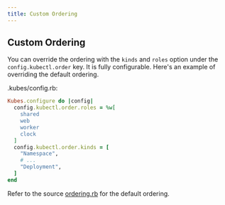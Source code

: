 ```yaml
---
title: Custom Ordering
---
```


## Custom Ordering

You can override the ordering with the `kinds` and `roles` option under the `config.kubectl.order` key. It is fully configurable. Here's an example of overriding the default ordering.

.kubes/config.rb:

```ruby
Kubes.configure do |config|
  config.kubectl.order.roles = %w[
    shared
    web
    worker
    clock
  ]
  config.kubectl.order.kinds = [
    "Namespace",
    # ...
    "Deployment",
  ]
end
```

Refer to the source [ordering.rb](https://github.com/boltops-tools/kubes/blob/master/lib/kubes/kubectl/ordering.rb) for the default ordering.
